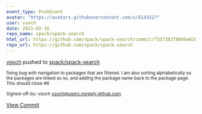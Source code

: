```yaml
---
event_type: PushEvent
avatar: "https://avatars.githubusercontent.com/u/814322?"
user: vsoch
date: 2021-02-16
repo_name: spack/spack-search
html_url: https://github.com/spack/spack-search/commit/f327382f8049a61028317a8ebb1642e68f9d6b0a
repo_url: https://github.com/spack/spack-search
---
```


<a href='https://github.com/vsoch' target='_blank'>vsoch</a> pushed to <a href='https://github.com/spack/spack-search' target='_blank'>spack/spack-search</a>

<small>fixing bug with navigation to packages that are filtered.
I am also sorting alphabetically so the packages are linked as so, and
adding the package name back to the package page. This should close #6

Signed-off-by: vsoch <vsoch@users.noreply.github.com></small>

<a href='https://github.com/spack/spack-search/commit/f327382f8049a61028317a8ebb1642e68f9d6b0a' target='_blank'>View Commit</a>